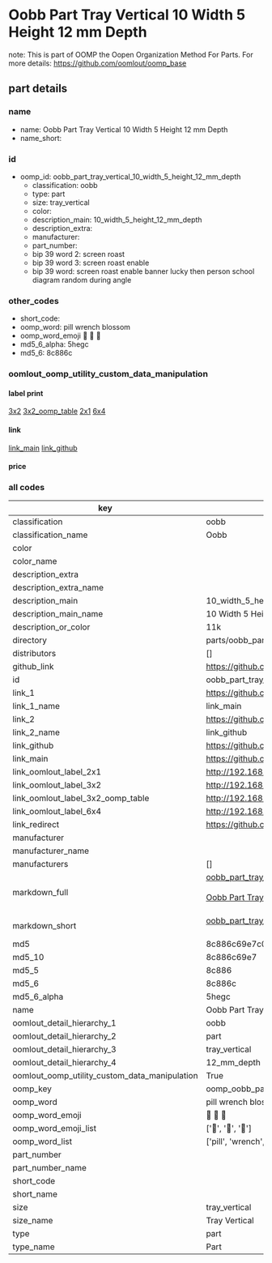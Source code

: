 # Oobb Part Tray Vertical 10 Width 5 Height 12 mm Depth  

note: This is part of OOMP the Oopen Organization Method For Parts. For more details: https://github.com/oomlout/oomp_base

##  part details
  







### name
* name: Oobb Part Tray Vertical 10 Width 5 Height 12 mm Depth
* name_short: 
### id
* oomp_id: oobb_part_tray_vertical_10_width_5_height_12_mm_depth
  * classification: oobb
  * type: part
  * size: tray_vertical
  * color: 
  * description_main: 10_width_5_height_12_mm_depth
  * description_extra: 
  * manufacturer: 
  * part_number: 
  * bip 39 word 2: screen roast
  * bip 39 word 3: screen roast enable
  * bip 39 word: screen roast enable banner lucky then person school diagram random during angle

### other_codes
* short_code: 
* oomp_word: pill wrench blossom
* oomp_word_emoji :pill: :wrench: :blossom:
* md5_6_alpha: 5hegc
* md5_6: 8c886c






### oomlout_oomp_utility_custom_data_manipulation
#### label print
[3x2](http://192.168.1.245:1112/?label=oomp%205hegc)
[3x2_oomp_table](http://192.168.1.108:1112/?label=oomp%205hegc)
[2x1](http://192.168.1.242:1112/?label=oomp%205hegc)
[6x4](http://192.168.1.55:1112/?label=oomp%205hegc)    

#### link

[link_main](https://github.com/oomlout/oomlout_oomp_version_1_messy/tree/main/parts/oobb_part_tray_vertical_10_width_5_height_12_mm_depth) [link_github](https://github.com/oomlout/oomlout_oomp_version_1_messy/tree/main/parts/oobb_part_tray_vertical_10_width_5_height_12_mm_depth)                             

#### price







### all codes 
| key | value |  
| --- | --- |  
| classification | oobb |  
| classification_name | Oobb |  
| color |  |  
| color_name |  |  
| description_extra |  |  
| description_extra_name |  |  
| description_main | 10_width_5_height_12_mm_depth |  
| description_main_name | 10 Width 5 Height 12 mm Depth |  
| description_or_color | 11k |  
| directory | parts/oobb_part_tray_vertical_10_width_5_height_12_mm_depth |  
| distributors | [] |  
| github_link | https://github.com/oomlout/oomlout_oomp_part_src/tree/main/parts/oobb_part_tray_vertical_10_width_5_height_12_mm_depth |  
| id | oobb_part_tray_vertical_10_width_5_height_12_mm_depth |  
| link_1 | https://github.com/oomlout/oomlout_oomp_version_1_messy/tree/main/parts/oobb_part_tray_vertical_10_width_5_height_12_mm_depth |  
| link_1_name | link_main |  
| link_2 | https://github.com/oomlout/oomlout_oomp_version_1_messy/tree/main/parts/oobb_part_tray_vertical_10_width_5_height_12_mm_depth |  
| link_2_name | link_github |  
| link_github | https://github.com/oomlout/oomlout_oomp_version_1_messy/tree/main/parts/oobb_part_tray_vertical_10_width_5_height_12_mm_depth |  
| link_main | https://github.com/oomlout/oomlout_oomp_version_1_messy/tree/main/parts/oobb_part_tray_vertical_10_width_5_height_12_mm_depth |  
| link_oomlout_label_2x1 | http://192.168.1.242:1112/?label=oomp%205hegc |  
| link_oomlout_label_3x2 | http://192.168.1.245:1112/?label=oomp%205hegc |  
| link_oomlout_label_3x2_oomp_table | http://192.168.1.108:1112/?label=oomp%205hegc |  
| link_oomlout_label_6x4 | http://192.168.1.55:1112/?label=oomp%205hegc |  
| link_redirect | https://github.com/oomlout/oomlout_oomp_version_1_messy/tree/main/parts/oobb_part_tray_vertical_10_width_5_height_12_mm_depth |  
| manufacturer |  |  
| manufacturer_name |  |  
| manufacturers | [] |  
| markdown_full | [oobb_part_tray_vertical_10_width_5_height_12_mm_depth](none)<br>[](none)<br>[Oobb Part Tray Vertical 10 Width 5 Height 12 Mm Depth](none)<br><br> |  
| markdown_short | [oobb_part_tray_vertical_10_width_5_height_12_mm_depth](none)<br><br> |  
| md5 | 8c886c69e7c0d46b80c2512492aec60c |  
| md5_10 | 8c886c69e7 |  
| md5_5 | 8c886 |  
| md5_6 | 8c886c |  
| md5_6_alpha | 5hegc |  
| name | Oobb Part Tray Vertical 10 Width 5 Height 12 mm Depth |  
| oomlout_detail_hierarchy_1 | oobb |  
| oomlout_detail_hierarchy_2 | part |  
| oomlout_detail_hierarchy_3 | tray_vertical |  
| oomlout_detail_hierarchy_4 | 12_mm_depth |  
| oomlout_oomp_utility_custom_data_manipulation | True |  
| oomp_key | oomp_oobb_part_tray_vertical_10_width_5_height_12_mm_depth |  
| oomp_word | pill wrench blossom |  
| oomp_word_emoji | :pill: :wrench: :blossom: |  
| oomp_word_emoji_list | [':pill:', ':wrench:', ':blossom:'] |  
| oomp_word_list | ['pill', 'wrench', 'blossom'] |  
| part_number |  |  
| part_number_name |  |  
| short_code |  |  
| short_name |  |  
| size | tray_vertical |  
| size_name | Tray Vertical |  
| type | part |  
| type_name | Part |  
